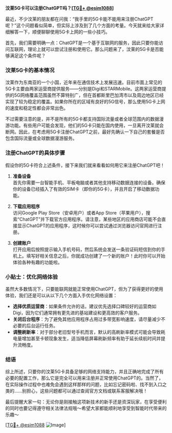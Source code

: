 **汶莱5G卡可以注册ChatGPT吗？[[TG💪+ @esim1088](https://t.me/s/esim1088)]**

最近，不少汶莱的朋友都在问我：“我手里的5G卡能不能用来注册ChatGPT呢？”这个问题看似简单，但实际上涉及到了几个方面的考量。今天就来给大家详细解答一下，顺便聊聊使用5G卡上网的一些小技巧。

首先，我们需要明确一点：ChatGPT是一个基于互联网的服务，因此只要你能访问互联网，理论上就可以尝试注册和使用它。那么问题来了，汶莱的5G卡是否能够满足这个条件呢？

### 汶莱5G卡的基本情况

汶莱作为东南亚的一个小国，近年来在通信技术上发展迅速。目前市面上常见的5G卡主要由两家运营商提供服务——分别是Digi和STARMobile。这两家运营商提供的5G网络覆盖范围虽然不算特别广，但在首都斯里巴加湾市以及周边地区已经实现了较为稳定的覆盖。如果你所在的区域有良好的5G信号，那么使用5G卡上网的速度和稳定性都会非常出色。

不过需要注意的是，并不是所有的5G卡都支持国际流量或者全球范围内的数据漫游功能。有些用户可能会发现，他们的5G卡只能在国内使用，一旦离开汶莱就会断网。因此，在考虑用5G卡注册ChatGPT之前，最好先确认一下自己的套餐是否包含国际流量或全球数据漫游服务。

### 注册ChatGPT的具体步骤

假设你的5G卡符合上述条件，接下来我们就来看看如何用它来注册ChatGPT吧！

1. **准备设备**  
   首先你需要一台智能手机、平板电脑或者其他支持移动数据连接的设备。确保你的设备已经插入了有效的SIM卡（即你的5G卡），并且开启了移动数据功能。

2. **下载应用程序**  
   访问Google Play Store（安卓用户）或者App Store（苹果用户），搜索“ChatGPT”并下载官方应用程序。请注意，某些地区的应用商店可能不会直接显示ChatGPT的应用程序，这时候你可以尝试通过浏览器访问官网进行注册。

3. **创建账户**  
   打开应用后按照提示输入手机号码，然后系统会发送一条验证码短信到你的手机上。填写好相关信息之后，你就成功创建了一个新的账户！此时你可以开始体验各种有趣的功能啦。

### 小贴士：优化网络体验

虽然大多数情况下，只要能联网就能正常使用ChatGPT，但为了获得更好的使用体验，我们还是可以从以下几个方面入手优化网络设置：

- **选择优质运营商**：如果条件允许的话，建议优先选择口碑较好的运营商如Digi，因为它们通常拥有更先进的基站建设和更高效的客户服务。
- **关闭后台程序**：为了避免其他应用程序占用过多带宽影响速度，请尽量减少不必要的后台运行任务。
- **调整刷新率**：对于部分老旧型号手机而言，默认的高刷新率模式可能会导致耗电量增加甚至卡顿现象发生，适当降低屏幕刷新频率有助于延长续航时间并提升流畅度。

### 结语

综上所述，只要你的汶莱5G卡具备足够的网络支持能力，并且正确地完成了所有必要的配置工作，那么它是完全可以用来注册并正常使用ChatGPT的。当然了，在实际操作过程中也难免会遇到这样那样的问题，比如忘记密码啦、找不到入口之类的……别担心，这些问题都可以通过查阅官方文档或联系客服解决哦！

最后提醒大家一句：无论你是刚接触这项新技术的新手还是资深玩家，在享受便利的同时也要记得遵守相关法律法规哦～希望大家都能顺利地享受到智能时代带来的乐趣～

[[TG💪+ @esim1088](https://t.me/s/esim1088) ![Image](https://i.postimg.cc/4NQfJmqS/Snipaste-2025-05-13-00-14-12.png)]